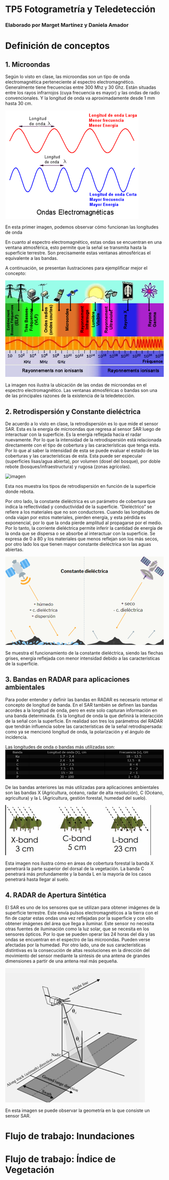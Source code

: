 # TP5 Fotogrametría y Teledetección

### Elaborado por Marget Martínez y Daniela Amador

# Definición de conceptos

## 1. Microondas

Según lo visto en clase, las microondas son un tipo de onda electromagnética perteneciente al espectro electromagnético. Generalmente tiene frecuencias entre 300 Mhz y 30 Ghz. Están situadas entre los rayos infrarrojos (cuya frecuencia es mayor) y las ondas de radio convencionales. Y la longitud de onda va aproximadamente desde 1 mm hasta 30 cm.

![Imagen 1](Longitud..png) 

En esta primer imagen, podemos observar cómo funcionan las longitudes de onda


En cuanto al espectro electromagnético, estas ondas se encuentran en una ventana atmosférica, esto permite que la señal se transmita hasta la superficie terrestre. Son precisamente estas ventanas atmosféricas el equivalente a las bandas.

A continuación, se presentan ilustraciones para ejemplificar mejor el concepto:

![Imagen 2](Espectro.png)

La imagen nos ilustra la ubicación de las ondas de microondas en el espectro electromagnético. Las ventanas atmosféricas o bandas son una de las principales razones de la existencia de la teledetección.

## 2. Retrodispersión y Constante dieléctrica

De acuerdo a lo visto en clase, la retrodispersión es lo que mide el sensor SAR. Esta es la energía de microondas que regresa al sensor SAR luego de interactuar con la superficie. Es la energía reflejada hacia el radar nuevamente. Por lo que la intensidad de la retrodispersión está relacionada directamente con el tipo de cobertura y las características que tenga esta. Por lo que al saber la intensidad de esta se puede evaluar el estado de las coberturas y las características de esta. Esta puede ser especular (superficies lisas/agua abierta), por volumen (dosel del bosque), por doble rebote (bosques/infraestructura) y rugosa (zonas agrícolas). 

![imagen](https://github.com/margetmartinez/tp5-fotogrametria/blob/main/retrodispersi%C3%B3n.png)

Esta nos muestra los tipos de retrodispersión en función de la superficie donde rebota.

Por otro lado, la constante dieléctrica es un parámetro de cobertura que indica la reflectividad y conductividad de la superficie. “Dieléctrico” se refiere a los materiales que no son conductores. Cuando las longitudes de onda viajan por estos materiales, pierden energía, y esta pérdida es exponencial, por lo que la onda pierde amplitud al propagarse por el medio. Por lo tanto, la corriente dieléctrica permite inferir la cantidad de energía de la onda que se dispersa o se absorbe al interactuar con la superficie. Se expresa de 0 a 80 y los materiales que menos reflejan son los más secos, por otro lado los que tienen mayor constante dieléctrica son las aguas abiertas.

![imagen](https://github.com/margetmartinez/tp5-fotogrametria/blob/main/dielectrica.png)

Se muestra el funcionamiento de la constante dieléctrica, siendo las flechas grises, energía reflejada con menor intensidad debido a las características de la superficie.

## 3. Bandas en RADAR para aplicaciones ambientales

Para poder entender y definir las bandas en RADAR es necesario retomar el concepto de longitud de banda. En el SAR también se definen las bandas acordes a la longitud de onda, pero en este solo capturan información en una banda determinada. Es la longitud de onda la que definirá la interacción de la señal con la superficie. En realidad son tres los parámetros del RADAR que tendrán influencia sobre las características de la señal retrodispersada: como ya se mencionó longitud de onda, la polarización y el ángulo de incidencia. 

Las longitudes de onda o bandas más utilizadas son: 
![imagen](Cuadro.png)

De las bandas anteriores las más utilizadas para aplicaciones ambientales son las bandas X (Agricultura, océano, radar de alta resolución), C (Océano, agricultura) y la L (Agricultura, gestión forestal, humedad del suelo). 

![imagen](Bandas.png)

Esta imagen nos ilustra cómo en áreas de cobertura forestal la banda X penetrará la parte superior del dorsal de la vegetación. La banda C penetrará más profundamente y la banda L en la mayoría de los casos penetrará hasta llegar al suelo.

## 4. RADAR de Apertura Sintética

El SAR es uno de los sensores que se utilizan para obtener imágenes de la superficie terrestre. Este envía pulsos electromagnéticos a la tierra con el fin de captar estas ondas una vez reflejadas por la superficie y con ello obtener imágenes del área que llega a iluminar. Este sensor no necesita otras fuentes de iluminación como la luz solar, que se necesita en los sensores ópticos. Por lo que se pueden operar las 24 horas del día y las ondas se encuentran en el espectro de las microondas. Pueden verse afectadas por la humedad. Por otro lado, una de sus características distintivas es la consecución de altas resoluciones en la dirección del movimiento del sensor mediante la síntesis de una antena de grandes dimensiones a partir de una antena real más pequeña.

![image](https://github.com/margetmartinez/tp5-fotogrametria/blob/main/SAR.png)

En esta imagen se puede observar la geometría en la que consiste un sensor SAR.

# Flujo de trabajo: Inundaciones


# Flujo de trabajo: Índice de Vegetación
